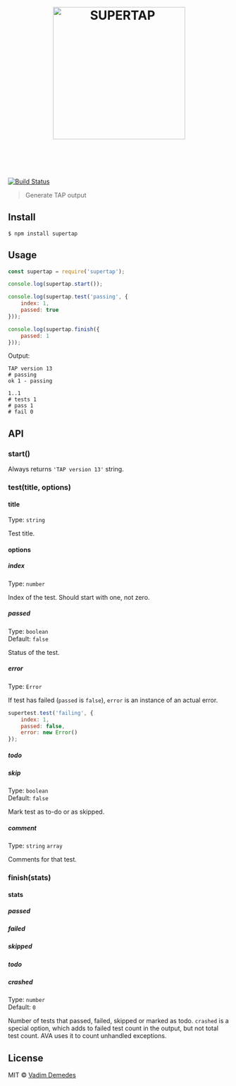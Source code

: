<h1 align="center">
	<br>
	<img width="300" src="media/logo.png" alt="SUPERTAP">
	<br>
	<br>
	<br>
</h1>

[![Build Status](https://travis-ci.org/vadimdemedes/supertap.svg?branch=master)](https://travis-ci.org/vadimdemedes/supertap)

> Generate TAP output


## Install

```
$ npm install supertap
```


## Usage

```js
const supertap = require('supertap');

console.log(supertap.start());

console.log(supertap.test('passing', {
	index: 1,
	passed: true
}));

console.log(supertap.finish({
	passed: 1
}));
```

Output:

```
TAP version 13
# passing
ok 1 - passing

1..1
# tests 1
# pass 1
# fail 0
```


## API

### start()

Always returns `'TAP version 13'` string.

### test(title, options)

#### title

Type: `string`

Test title.

#### options

##### index

Type: `number`

Index of the test. Should start with one, not zero.

##### passed

Type: `boolean`<br>
Default: `false`

Status of the test.

##### error

Type: `Error`

If test has failed (`passed` is `false`), `error` is an instance of an actual error.

```js
supertest.test('failing', {
	index: 1,
	passed: false,
	error: new Error()
});
```

##### todo
##### skip

Type: `boolean`<br>
Default: `false`

Mark test as to-do or as skipped.

##### comment

Type: `string` `array`

Comments for that test.

### finish(stats)

#### stats

##### passed
##### failed
##### skipped
##### todo
##### crashed

Type: `number`<br>
Default: `0`

Number of tests that passed, failed, skipped or marked as todo. `crashed` is a special option, which adds to failed test count in the output, but not total test count. AVA uses it to count unhandled exceptions.


## License

MIT © [Vadim Demedes](https://github.com/vadimdemedes)
